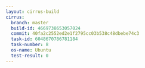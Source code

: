 ```yaml
---
layout: cirrus-build
cirrus:
  branch: master
  build-id: 4669738653057024
  commit: 40fa2c2552ed2e1f2795cc03b538c48dbebe74c3
  task-id: 6048670786781184
  task-number: 8
  os-name: Ubuntu
  test-result: 0
---
```

